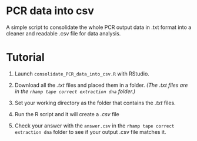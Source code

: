 # PCR data into csv

A simple script to consolidate the whole PCR output data in .txt format into a cleaner and readable .csv file for data analysis.

# Tutorial

1. Launch `consolidate_PCR_data_into_csv.R` with RStudio.

2. Download all the *.txt* files and placed them in a folder. *(The *.txt* files are in the `rhamp tape correct extraction dna` folder.)*

3. Set your working directory as the folder that contains the *.txt* files.

4. Run the R script and it will create a *.csv* file 

5. Check your answer with the `answer.csv` in the `rhamp tape correct extraction dna` folder to see if your output .csv file matches it.

